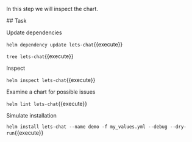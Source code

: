 In this step we will inspect the chart.

## Task

Update dependencies

`helm dependency update lets-chat`{{execute}}

`tree lets-chat`{{execute}}

Inspect

`helm inspect lets-chat`{{execute}}

Examine a chart for possible issues

`helm lint lets-chat`{{execute}}

Simulate installation

`helm install lets-chat --name demo -f my_values.yml --debug --dry-run`{{execute}}
